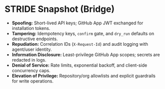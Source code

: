 # STRIDE Snapshot (Bridge)

- **Spoofing:** Short-lived API keys; GitHub App JWT exchanged for installation tokens.
- **Tampering:** Idempotency keys, `confirm` gate, and `dry_run` defaults on destructive endpoints.
- **Repudiation:** Correlation IDs (`X-Request-Id`) and audit logging with agent/user identity.
- **Information Disclosure:** Least-privilege GitHub App scopes; secrets are redacted in logs.
- **Denial of Service:** Rate limits, exponential backoff, and client-side concurrency caps.
- **Elevation of Privilege:** Repository/org allowlists and explicit guardrails for write operations.

